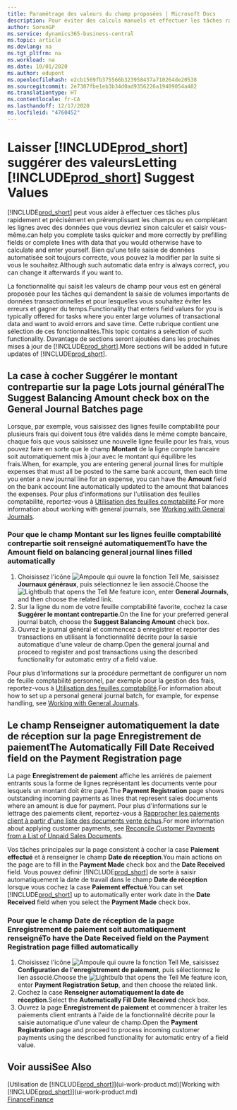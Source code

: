```yaml
---
title: Paramétrage des valeurs du champ proposées | Microsoft Docs
description: Pour éviter des calculs manuels et effectuer les tâches rapidement et précisément, vous pouvez configurer la saisie automatisée de données afin que Business Central renseigne les champs sélectionnés.
author: SorenGP
ms.service: dynamics365-business-central
ms.topic: article
ms.devlang: na
ms.tgt_pltfrm: na
ms.workload: na
ms.date: 10/01/2020
ms.author: edupont
ms.openlocfilehash: e2cb1569fb375566b323958437a710264de20538
ms.sourcegitcommit: 2e7307fbe1eb3b34d0ad9356226a19409054a402
ms.translationtype: HT
ms.contentlocale: fr-CA
ms.lasthandoff: 12/17/2020
ms.locfileid: "4760452"
---
```

# <a name="letting-prod_short-suggest-values"></a><span data-ttu-id="241ae-103">Laisser [!INCLUDE[prod_short](includes/prod_short.md)] suggérer des valeurs</span><span class="sxs-lookup"><span data-stu-id="241ae-103">Letting [!INCLUDE[prod_short](includes/prod_short.md)] Suggest Values</span></span>
[!INCLUDE[prod_short](includes/prod_short.md)] <span data-ttu-id="241ae-104">peut vous aider à effectuer ces tâches plus rapidement et précisément en préremplissant les champs ou en complétant les lignes avec des données que vous devriez sinon calculer et saisir vous-même.</span><span class="sxs-lookup"><span data-stu-id="241ae-104">can help you complete tasks quicker and more correctly by prefilling fields or complete lines with data that you would otherwise have to calculate and enter yourself.</span></span> <span data-ttu-id="241ae-105">Bien qu'une telle saisie de données automatisée soit toujours correcte, vous pouvez la modifier par la suite si vous le souhaitez.</span><span class="sxs-lookup"><span data-stu-id="241ae-105">Although such automatic data entry is always correct, you can change it afterwards if you want to.</span></span>

<span data-ttu-id="241ae-106">La fonctionnalité qui saisit les valeurs de champ pour vous est en général proposée pour les tâches qui demandent la saisie de volumes importants de données transactionnelles et pour lesquelles vous souhaitez éviter les erreurs et gagner du temps.</span><span class="sxs-lookup"><span data-stu-id="241ae-106">Functionality that enters field values for you is typically offered for tasks where you enter large volumes of transactional data and want to avoid errors and save time.</span></span> <span data-ttu-id="241ae-107">Cette rubrique contient une sélection de ces fonctionnalités.</span><span class="sxs-lookup"><span data-stu-id="241ae-107">This topic contains a selection of such functionality.</span></span> <span data-ttu-id="241ae-108">Davantage de sections seront ajoutées dans les prochaines mises à jour de [!INCLUDE[prod_short](includes/prod_short.md)].</span><span class="sxs-lookup"><span data-stu-id="241ae-108">More sections will be added in future updates of [!INCLUDE[prod_short](includes/prod_short.md)].</span></span>

## <a name="the-suggest-balancing-amount-check-box-on-the-general-journal-batches-page"></a><span data-ttu-id="241ae-109">La case à cocher **Suggérer le montant contrepartie** sur la page **Lots journal général**</span><span class="sxs-lookup"><span data-stu-id="241ae-109">The **Suggest Balancing Amount** check box on the **General Journal Batches** page</span></span>
<span data-ttu-id="241ae-110">Lorsque, par exemple, vous saisissez des lignes feuille comptabilité pour plusieurs frais qui doivent tous être validés dans le même compte bancaire, chaque fois que vous saisissez une nouvelle ligne feuille pour les frais, vous pouvez faire en sorte que le champ **Montant** de la ligne compte bancaire soit automatiquement mis à jour avec le montant qui équilibre les frais.</span><span class="sxs-lookup"><span data-stu-id="241ae-110">When, for example, you are entering general journal lines for multiple expenses that must all be posted to the same bank account, then each time you enter a new journal line for an expense, you can have the **Amount** field on the bank account line automatically updated to the amount that balances the expenses.</span></span> <span data-ttu-id="241ae-111">Pour plus d'informations sur l'utilisation des feuilles comptabilité, reportez-vous à [Utilisation des feuilles comptabilité](ui-work-general-journals.md).</span><span class="sxs-lookup"><span data-stu-id="241ae-111">For more information about working with general journals, see [Working with General Journals](ui-work-general-journals.md).</span></span>

### <a name="to-have-the-amount-field-on-balancing-general-journal-lines-filled-automatically"></a><span data-ttu-id="241ae-112">Pour que le champ **Montant** sur les lignes feuille comptabilité contrepartie soit renseigné automatiquement</span><span class="sxs-lookup"><span data-stu-id="241ae-112">To have the **Amount** field on balancing general journal lines filled automatically</span></span>
1. <span data-ttu-id="241ae-113">Choisissez l'icône ![Ampoule qui ouvre la fonction Tell Me](media/ui-search/search_small.png "Dites-moi ce que vous voulez faire"), saisissez **Journaux généraux**, puis sélectionnez le lien associé.</span><span class="sxs-lookup"><span data-stu-id="241ae-113">Choose the ![Lightbulb that opens the Tell Me feature](media/ui-search/search_small.png "Tell me what you want to do") icon, enter **General Journals**, and then choose the related link.</span></span>
2. <span data-ttu-id="241ae-114">Sur la ligne du nom de votre feuille comptabilité favorite, cochez la case **Suggérer le montant contrepartie**.</span><span class="sxs-lookup"><span data-stu-id="241ae-114">On the line for your preferred general journal batch, choose the **Suggest Balancing Amount** check box.</span></span>
3. <span data-ttu-id="241ae-115">Ouvrez le journal général et commencez à enregistrer et reporter des transactions en utilisant la fonctionnalité décrite pour la saisie automatique d'une valeur de champ.</span><span class="sxs-lookup"><span data-stu-id="241ae-115">Open the general journal and proceed to register and post transactions using the described functionality for automatic entry of a field value.</span></span>       

<span data-ttu-id="241ae-116">Pour plus d'informations sur la procédure permettant de configurer un nom de feuille comptabilité personnel, par exemple pour la gestion des frais, reportez-vous à [Utilisation des feuilles comptabilité](ui-work-general-journals.md).</span><span class="sxs-lookup"><span data-stu-id="241ae-116">For information about how to set up a personal general journal batch, for example, for expense handling, see [Working with General Journals](ui-work-general-journals.md).</span></span>

## <a name="the-automatically-fill-date-received-field-on-the-payment-registration-page"></a><span data-ttu-id="241ae-117">Le champ **Renseigner automatiquement la date de réception** sur la page **Enregistrement de paiement**</span><span class="sxs-lookup"><span data-stu-id="241ae-117">The **Automatically Fill Date Received** field on the **Payment Registration** page</span></span>
<span data-ttu-id="241ae-118">La page **Enregistrement de paiement** affiche les arriérés de paiement entrants sous la forme de lignes représentant les documents vente pour lesquels un montant doit être payé.</span><span class="sxs-lookup"><span data-stu-id="241ae-118">The **Payment Registration** page shows outstanding incoming payments as lines that represent sales documents where an amount is due for payment.</span></span> <span data-ttu-id="241ae-119">Pour plus d'informations sur le lettrage des paiements client, reportez-vous à [Rapprocher les paiements client à partir d'une liste des documents vente échus](receivables-how-reconcile-customer-payments-list-unpaid-sales-documents.md).</span><span class="sxs-lookup"><span data-stu-id="241ae-119">For more information about applying customer payments, see [Reconcile Customer Payments from a List of Unpaid Sales Documents](receivables-how-reconcile-customer-payments-list-unpaid-sales-documents.md).</span></span>

<span data-ttu-id="241ae-120">Vos tâches principales sur la page consistent à cocher la case **Paiement effectué** et à renseigner le champ **Date de réception**.</span><span class="sxs-lookup"><span data-stu-id="241ae-120">You main actions on the page are to fill in the **Payment Made** check box and the **Date Received** field.</span></span> <span data-ttu-id="241ae-121">Vous pouvez définir [!INCLUDE[prod_short](includes/prod_short.md)] de sorte à saisir automatiquement la date de travail dans le champ **Date de réception** lorsque vous cochez la case **Paiement effectué**.</span><span class="sxs-lookup"><span data-stu-id="241ae-121">You can set [!INCLUDE[prod_short](includes/prod_short.md)] up to automatically enter work date in the **Date Received** field when you select the **Payment Made** check box.</span></span>

### <a name="to-have-the-date-received-field-on-the-payment-registration-page-filled-automatically"></a><span data-ttu-id="241ae-122">Pour que le champ **Date de réception** de la page **Enregistrement de paiement** soit automatiquement renseigné</span><span class="sxs-lookup"><span data-stu-id="241ae-122">To have the **Date Received** field on the **Payment Registration** page filled automatically</span></span>
1. <span data-ttu-id="241ae-123">Choisissez l'icône ![Ampoule qui ouvre la fonction Tell Me](media/ui-search/search_small.png "Dites-moi ce que vous voulez faire"), saisissez **Configuration de l'enregistrement de paiement**, puis sélectionnez le lien associé.</span><span class="sxs-lookup"><span data-stu-id="241ae-123">Choose the ![Lightbulb that opens the Tell Me feature](media/ui-search/search_small.png "Tell me what you want to do") icon, enter **Payment Registration Setup**, and then choose the related link.</span></span>
2. <span data-ttu-id="241ae-124">Cochez la case **Renseigner automatiquement la date de réception**.</span><span class="sxs-lookup"><span data-stu-id="241ae-124">Select the **Automatically Fill Date Received** check box.</span></span>
3. <span data-ttu-id="241ae-125">Ouvrez la page **Enregistrement de paiement** et commencer à traiter les paiements client entrants à l'aide de la fonctionnalité décrite pour la saisie automatique d'une valeur de champ.</span><span class="sxs-lookup"><span data-stu-id="241ae-125">Open the **Payment Registration** page and proceed to process incoming customer payments using the described functionality for automatic entry of a field value.</span></span>

## <a name="see-also"></a><span data-ttu-id="241ae-126">Voir aussi</span><span class="sxs-lookup"><span data-stu-id="241ae-126">See Also</span></span>
<span data-ttu-id="241ae-127">[Utilisation de [!INCLUDE[prod_short](includes/prod_short.md)]](ui-work-product.md)</span><span class="sxs-lookup"><span data-stu-id="241ae-127">[Working with [!INCLUDE[prod_short](includes/prod_short.md)]](ui-work-product.md)</span></span>  
[<span data-ttu-id="241ae-128">Finance</span><span class="sxs-lookup"><span data-stu-id="241ae-128">Finance</span></span>](finance.md)
